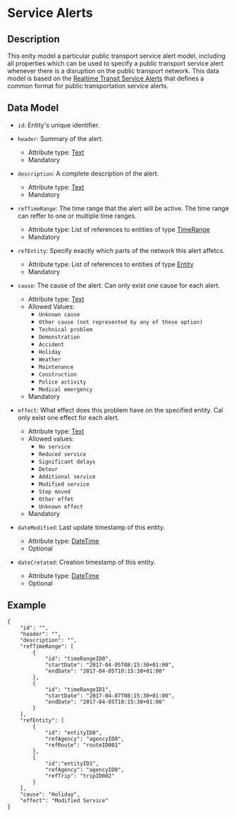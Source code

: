# Service Alerts

## Description
This enity model a particular public transport service alert model, including all properties which can be used to specify a public transport service alert whenever there is a disruption on the public transport network. This data model is based on the [Realtime Transit Service Alerts](https://developers.google.com/transit/gtfs-realtime/guides/service-alerts) that defines a common format for public transportation service alerts.

## Data Model

- ```id```: Entity's unique identifier.

- ```header```: Summary of the alert.
	- Attribute type: [Text](https://schema.org/Text)
	- Mandatory

- ```description```: A complete description of the alert.
	- Attribute type: [Text](https://schema.org/Text)
	- Mandatory

- ```refTimeRange```: The time range that the alert will be active. The time range can reffer to one or multiple time ranges.
	- Attribute type: List of references to entities of type [TimeRange](https://github.com/ftcardoso/dataModels/blob/public_transportation_2/Transportation/PublicTransportServiceAlerts/TimeRange/doc/spec.md)
	- Mandatory

- ```refEntity```: Specify exactly which parts of the network this alert affetcs.
	- Attribute type: List of references to entities of type [Entity](https://github.com/ftcardoso/dataModels/blob/public_transportation_2/Transportation/PublicTransportServiceAlerts/Entity/doc/spec.md)
	- Mandatory

- ```cause```: The cause of the alert. Can only exist one cause for each alert.
	- Attribute type: [Text](https://schema.org/Text)
	- Allowed Values:
		- ```Unknown cause```
		- ```Other cause (not represented by any of these option)```
		- ```Technical problem```
		- ```Demonstration```
		- ```Accident```
		- ```Holiday```
		- ```Weather```
		- ```Maintenance```
		- ```Construction```
		- ```Police activity```
		- ```Medical emergency```
	- Mandatory

- ```effect```: What effect does this problem have on the specified entity. Cal only exist one effect for each alert.
	- Attribute type: [Text](https://schema.org/Text)
	- Allowed values:
		- ```No service```
		- ```Reduced service```
		- ```Significant delays```
		- ```Detour```
		- ```Additional service```
		- ```Modified service```
		- ```Stop moved```
		- ```Other effet```
		- ```Unknown effect```
	- Mandatory

- ```dateModified```: Last update timestamp of this entity.
	- Attribute type: [DateTime](https://schema.org/DateTime)
	- Optional

- ```dateCretated```: Creation timestamp of this entity.
	- Attribute type: [DateTime](https://schema.org/DateTime)
    - Optional


## Example

```
{
    "id": "",
    "header": "",
    "description": "",
    "refTimeRange": [
        {
            "id": "timeRangeID0",
            "startDate": "2017-04-05T08:15:30+01:00",
            "endDate": "2017-04-05T10:15:30+01:00"
        },
        {
            "id": "timeRangeID1",
            "startDate": "2017-04-07T08:15:30+01:00",
            "endDate": "2017-04-05T10:15:30+01:00"
        }
    ],
    "refEntity": [
        {
            "id": "entityID0",
            "refAgency": "agencyID0",
            "refRoute": "routeID001"
        },
        {
            "id":"entityID1",
            "refAgency": "agencyID0",
            "refTrip": "tripID002"
        }
    ],
    "cause": "Holiday",
    "effect": "Modified Service"
}
```